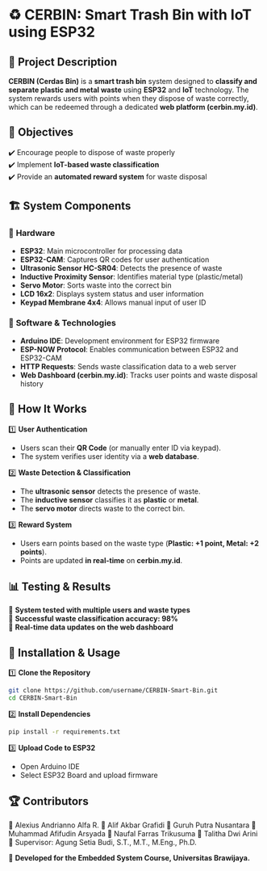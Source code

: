 # ♻️ CERBIN: Smart Trash Bin with IoT using ESP32  

## 📖 Project Description  
**CERBIN (Cerdas Bin)** is a **smart trash bin** system designed to **classify and separate plastic and metal waste** using **ESP32** and **IoT** technology. The system rewards users with points when they dispose of waste correctly, which can be redeemed through a dedicated **web platform (cerbin.my.id)**.  

## 🎯 Objectives  
✔️ Encourage people to dispose of waste properly  
✔️ Implement **IoT-based waste classification**  
✔️ Provide an **automated reward system** for waste disposal  

## 🏗️ System Components  
### 🔹 **Hardware**  
- **ESP32**: Main microcontroller for processing data  
- **ESP32-CAM**: Captures QR codes for user authentication  
- **Ultrasonic Sensor HC-SR04**: Detects the presence of waste  
- **Inductive Proximity Sensor**: Identifies material type (plastic/metal)  
- **Servo Motor**: Sorts waste into the correct bin  
- **LCD 16x2**: Displays system status and user information  
- **Keypad Membrane 4x4**: Allows manual input of user ID  

### 🔹 **Software & Technologies**  
- **Arduino IDE**: Development environment for ESP32 firmware  
- **ESP-NOW Protocol**: Enables communication between ESP32 and ESP32-CAM  
- **HTTP Requests**: Sends waste classification data to a web server  
- **Web Dashboard (cerbin.my.id)**: Tracks user points and waste disposal history  


## 🔧 How It Works  
1️⃣ **User Authentication**  
   - Users scan their **QR Code** (or manually enter ID via keypad).  
   - The system verifies user identity via a **web database**.  

2️⃣ **Waste Detection & Classification**  
   - The **ultrasonic sensor** detects the presence of waste.  
   - The **inductive sensor** classifies it as **plastic** or **metal**.  
   - The **servo motor** directs waste to the correct bin.  

3️⃣ **Reward System**  
   - Users earn points based on the waste type (**Plastic: +1 point, Metal: +2 points**).  
   - Points are updated **in real-time** on **cerbin.my.id**.  

## 📊 Testing & Results  
🔹 **System tested with multiple users and waste types**  
🔹 **Successful waste classification accuracy: 98%**  
🔹 **Real-time data updates on the web dashboard**  

## 📡 Installation & Usage  
1️⃣ **Clone the Repository**  
```bash
git clone https://github.com/username/CERBIN-Smart-Bin.git
cd CERBIN-Smart-Bin
```
2️⃣ **Install Dependencies** 
```bash
pip install -r requirements.txt
```
3️⃣ **Upload Code to ESP32** 
- Open Arduino IDE
- Select ESP32 Board and upload firmware

## 🏆 Contributors 
👤 Alexius Andrianno Alfa R. 
👤 Alif Akbar Grafidi 
👤 Guruh Putra Nusantara 
👤 Muhammad Afifudin Arsyada 
👤 Naufal Farras Trikusuma 
👤 Talitha Dwi Arini 
📌 Supervisor: Agung Setia Budi, S.T., M.T., M.Eng., Ph.D.

🚀 **Developed for the Embedded System Course, Universitas Brawijaya.**
